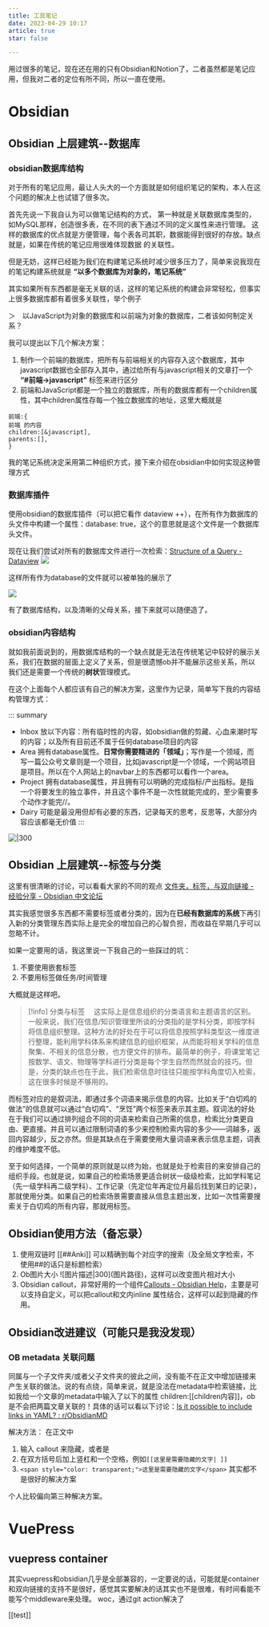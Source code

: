 ```yaml
---
title: 工具笔记
date: 2023-04-29 10:17
article: true
star: false

---
```


用过很多的笔记，现在还在用的只有Obsidian和Notion了，二者虽然都是笔记应用，但我对二者的定位有所不同，所以一直在使用。

# Obsidian
## Obsidian 上层建筑--数据库
### obsidian数据库结构
对于所有的笔记应用，最让人头大的一个方面就是如何组织笔记的架构，本人在这个问题的解决上也试错了很多次。

首先先说一下我自认为可以做笔记结构的方式，
第一种就是关联数据库类型的，如MySQL那样，创造很多表，在不同的表下通过不同的定义属性来进行管理。
这样的数据库的优点就是方便管理，每个表各司其职，数据能得到很好的存放。缺点就是，如果在传统的笔记应用很难体现数据 的关联性。

但是无妨，这样已经能为我们在构建笔记系统时减少很多压力了，简单来说我现在的笔记构建系统就是 **“以多个数据库为对象的，笔记系统”** 

其实如果所有东西都是毫无关联的话，这样的笔记系统的构建会非常轻松，但事实上很多数据库都有着很多关联性，举个例子

＞　以JavaScript为对象的数据库和以前端为对象的数据库，二者该如何制定关系？

我可以提出以下几个解决方案：
1. 制作一个前端的数据库，把所有与前端相关的内容存入这个数据库，其中javascript数据也全部存入其中，通过给所有与javascript相关的文章打一个 **“\#前端->javascript”**  标签来进行区分
2. 前端和JavaScript都是一个独立的数据库，所有的数据库都有一个children属性，其中children属性存每一个独立数据库的地址，这里大概就是
  ```
  前端:{
  前端 的内容
  children:[&javascript],
  parents:[],
  }
  ```

我的笔记系统决定采用第二种组织方式，接下来介绍在obsidian中如何实现这种管理方式

###  数据库插件
使用obsidian的数据库插件（可以把它看作 dataview ++），在所有作为数据库的头文件中构建一个属性：database: true，这个的意思就是这个文件是一个数据库头文件。

现在让我们尝试对所有的数据库文件进行一次检索：[Structure of a Query - Dataview](https://blacksmithgu.github.io/obsidian-dataview/queries/structure/)
![](http://oss.naglfar28.com/naglfar28/202304291059540.png)

这样所有作为database的文件就可以被单独的展示了

![](http://oss.naglfar28.com/naglfar28/202304291102796.png)

有了数据库结构，以及清晰的父母关系，接下来就可以随便造了。

### obsidian内容结构
就如我前面说到的，用数据库结构的一个缺点就是无法在传统笔记中较好的展示关系，我们在数据的层面上定义了关系，但是很遗憾ob并不能展示这些关系，所以我们还是需要一个传统的**树状**管理模式。

在这个上面每个人都应该有自己的解决方案，这里作为记录，简单写下我的内容结构管理方式：

::: summary
- Inbox 放以下内容：所有临时性的内容，如obsidian做的剪藏、心血来潮时写的内容；以及所有目前还不属于任何database项目的内容
- Area 拥有database属性。**日常你需要精进的「领域」**；写作是一个领域，而写一篇公众号文章则是一个项目，比如javascript是一个领域，一个网站项目是项目。所以在个人网站上的navbar上的东西都可以看作一个area。
- Project 拥有database属性，并且拥有可以明确的完成指标/产出指标。是指一个将要发生的独立事件，并且这个事件不是一次性就能完成的，至少需要多个动作才能完//。
- Dairy 可能是最没用但却有必要的东西，记录每天的思考，反思等，大部分内容应该都毫无价值
:::

![|300](http://oss.naglfar28.com/naglfar28/202304291123941.png)


## Obsidian 上层建筑--标签与分类
这里有很清晰的讨论，可以看看大家的不同的观点
[文件夹，标签，与双向链接 - 经验分享 - Obsidian 中文论坛](https://forum-zh.obsidian.md/t/topic/10730/2?page=2)

其实我感觉很多东西都不需要标签或者分类的，因为在**已经有数据库的系统**下再引入新的分类管理东西实际上是完全的增加自己的心智负担，而收益在早期几乎可以忽略不计。

如果一定要用的话，我这里说一下我自己的一些踩过的坑：
1. 不要使用嵌套标签
2. 不要用标签做任务/时间管理　

大概就是这样吧。

> [!info] 分类与标签　
这实际上是信息组织的分类语言和主题语言的区别。　
一般来说，我们在信息/知识管理里所谈的分类指的是学科分类，即按学科将信息组织整理。这种方法的好处在于可以将信息按照学科类型这一维度进行整理，能利用学科体系来构建信息的组织框架，从而能将相关学科的信息聚集、不相关的信息分散，也方便文件的排布。最简单的例子，将课堂笔记按数学、语文、物理等学科进行分类是每个学生自然而然就会的技巧。但是，分类的缺点也在于此，我们检索信息时往往只能按学科角度切入检索，这在很多时候是不够用的。
>
而标签对应的是叙词法，即通过多个词语来揭示信息的内容。比如关于“白切鸡的做法”的信息就可以通过“白切鸡”、“烹饪”两个标签来表示其主题。叙词法的好处在于我们可以通过排列组合不同的词语来检索自己所需的信息，检索比分类更自由、更直接。并且可以通过限制词语的多少来控制检索内容的多少——词越多，返回内容越少，反之亦然。但是其缺点在于需要使用大量词语来表示信息主题，词表的维护难度不低。
>
至于如何选择，一个简单的原则就是以终为始，也就是处于检索目的来安排自己的组织手段。也就是说，如果自己的检索场景更适合树状一级级检索，比如学科笔记（先一级学科再二级学科）、工作记录（先定位年再定位月最后找到某日的记录），那就使用分类。如果自己的检索场景需要直接从信息主题出发，比如一次性需要搜索关于白切鸡的所有内容，那就用标签。

## Obsidian使用方法（备忘录）
1. 使用双链时 \[\[##Anki]] 可以精确到每个对应字的搜索（及全局文字检索，不使用##的话只是标题检索）
2. Ob图片大小 !\[图片描述|300]\(图片路径)，这样可以改变图片相对大小
3. Obsidian callout，非常好用的一个组件[Callouts - Obsidian Help](https://help.obsidian.md/Editing+and+formatting/Callouts)，主要是可以支持自定义，可以把callout和文内inline 属性结合，这样可以起到隐藏的作用。
## Obsidian改进建议（可能只是我没发现）
### OB metadata 关联问题
同属与一个子文件夹/或者父子文件夹的彼此之间，没有能不在正文中增加链接来产生关联的做法。说的有点绕，简单来说，就是没法在metadata中检索链接，比如我给一个文章的metadata中输入了以下的属性 children:\[\[children内容]]，ob是不会把两篇文章关联的！具体的话可以看以下讨论：[Is it possible to include links in YAML? : r/ObsidianMD](https://www.reddit.com/r/ObsidianMD/comments/vcm11q/is_it_possible_to_include_links_in_yaml/)

解决方法： 在正文中
1. 输入 callout 来隐藏，或者是
2.  在双方括号后加上竖杠和一个空格，例如`[[这里是需要隐藏的文字| ]]`  
3. `<span style="color: transparent;">这里是需要隐藏的文字</span>`
其实都不是很好的解决方案

个人比较偏向第三种解决方案。

# VuePress
## vuepress container
其实vuepress和obsidian几乎是全部兼容的，一定要说的话，可能就是container和双向链接的支持不是很好，感觉其实要解决的话其实也不是很难，有时间看能不能写个middleware来处理。
woc，通过git action解决了

[[test]]